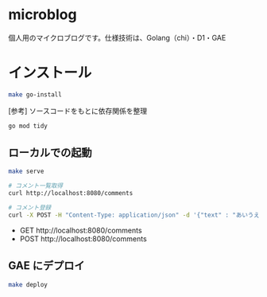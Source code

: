 # microblog

個人用のマイクロブログです。仕様技術は、Golang（chi）・D1・GAE

# インストール

```sh
make go-install
```

[参考] ソースコードをもとに依存関係を整理

```sh
go mod tidy
```

## ローカルでの起動

```sh
make serve

# コメント一覧取得
curl http://localhost:8080/comments

# コメント登録
curl -X POST -H "Content-Type: application/json" -d '{"text" : "あいうえお"}' http://localhost:8080/comments
```

- GET http://localhost:8080/comments
- POST http://localhost:8080/comments

## GAE にデプロイ

```sh
make deploy
```
